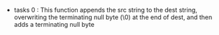 - tasks 0 : This function appends the src string to the dest string, overwriting the terminating null byte (\0) at the end of dest, and then adds a terminating null byte
